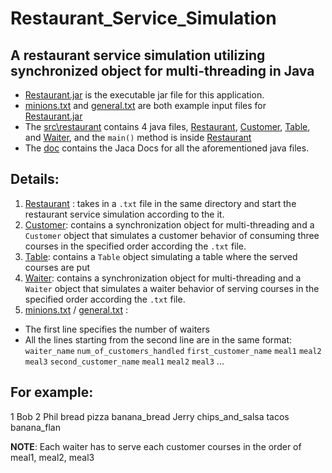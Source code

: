 # Restaurant_Service_Simulation

## A restaurant service simulation utilizing synchronized object for multi-threading in Java
* [Restaurant.jar](Restaurant.jar) is the executable jar file for this application.
* [minions.txt](minions.txt) and [general.txt](general.txt) are both example input files for [Restaurant.jar](Restaurant.jar)
* The [src\restaurant](src\restaurant) contains 4 java files, [Restaurant](src\restaurant\Restaurant.java), [Customer](src\restaurant\Customer.java), 
 [Table](src\restaurant\Table.java), and [Waiter](src\restaurant\Waiter.java), and the `main()` method is inside [Restaurant](src\restaurant\Restaurant.java)
* The [doc](doc) contains the Jaca Docs for all the aforementioned java files.

## Details:
1. [Restaurant](src\restaurant\Restaurant.java) : takes in a `.txt` file in the same directory and start the restaurant service simulation according to the it.
2. [Customer](src\restaurant\Customer.java): contains a synchronization object for multi-threading and a `Customer` object that simulates a customer behavior of consuming three courses in the specified order according the  `.txt` file.
3. [Table](src\restaurant\Table.java): contains a `Table` object simulating a table where the served courses are put
4. [Waiter](src\restaurant\Waiter.java): contains a synchronization object for multi-threading and a `Waiter` object that simulates a waiter behavior of serving courses in the specified order according the  `.txt` file.
5. [minions.txt](minions.txt) / [general.txt](general.txt) : 

* The first line specifies the number of waiters
* All the lines starting from the second line are in the same format:
`waiter_name`  `num_of_customers_handled` `first_customer_name` `meal1` `meal2` `meal3` `second_customer_name` `meal1` `meal2` `meal3` ...

For example:
---
1
Bob 2 Phil bread pizza banana_bread Jerry chips_and_salsa tacos banana_flan 

**NOTE**: Each waiter has to serve each customer courses in the order of meal1, meal2, meal3